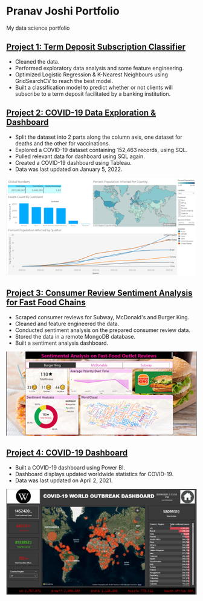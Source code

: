 # Pranav Joshi Portfolio
My data science portfolio

## [Project 1: Term Deposit Subscription Classifier](git@github.com:pranavjoshi-hub/term-deposit-subscription-classifier.git)
* Cleaned the data.    
* Performed exploratory data analysis and some feature engineering.  
* Optimized Logistic Regression & K-Nearest Neighbours using GridSearchCV to reach the best model.  
* Built a classification model to predict whether or not clients will subscribe to a term deposit facilitated by a banking institution.  

## [Project 2: COVID-19 Data Exploration & Dashboard](git@github.com:pranavjoshi-hub/covid19-data-exploration-and-dashboard.git)
* Split the dataset into 2 parts along the column axis, one dataset for deaths and the other for vaccinations.
* Explored a COVID-19 dataset containing 152,463 records, using SQL.
* Pulled relevant data for dashboard using SQL again.
* Created a COVID-19 dashboard using Tableau.
* Data was last updated on January 5, 2022.

![](https://github.com/pranavjoshi-hub/pranavjoshi-portfolio/blob/main/images/dashboard.PNG)

## [Project 3: Consumer Review Sentiment Analysis for Fast Food Chains](git@github.com:pranavjoshi-hub/fast-food-chain-reviews.git)
* Scraped consumer reviews for Subway, McDonald's and Burger King.
* Cleaned and feature engineered the data.
* Conducted sentiment analysis on the prepared consumer review data.
* Stored the data in a remote MongoDB database.
* Built a sentiment analysis dashboard.

![](https://github.com/pranavjoshi-hub/pranavjoshi-portfolio/blob/main/images/dashboard_screenshot.PNG)

## [Project 4: COVID-19 Dashboard](git@github.com:pranavjoshi-hub/covid19-dashboard.git)
* Built a COVID-19 dashboard using Power BI.
* Dashboard displays updated worldwide statistics for COVID-19.
* Data was last updated on April 2, 2021.

![](https://github.com/pranavjoshi-hub/pranavjoshi-portfolio/blob/main/images/dashboard_screenshot_powerbi.PNG)
